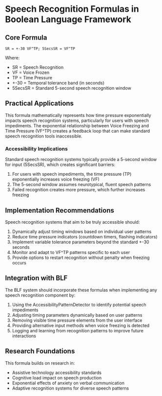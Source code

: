 # Speech Recognition Formulas in Boolean Language Framework

## Core Formula
```
SR = +-30 VF^TP; 5SecsSR = VF^TP
```

Where:
- SR = Speech Recognition
- VF = Voice Frozen
- TP = Time Pressure
- +-30 = Temporal tolerance band (in seconds)
- 5SecsSR = Standard 5-second speech recognition window

## Practical Applications

This formula mathematically represents how time pressure exponentially impacts speech recognition systems, particularly for users with speech impediments. The exponential relationship between Voice Freezing and Time Pressure (VF^TP) creates a feedback loop that can make standard speech recognition tools inaccessible.

### Accessibility Implications

Standard speech recognition systems typically provide a 5-second window for input (5SecsSR), which creates significant barriers:

1. For users with speech impediments, the time pressure (TP) exponentially increases voice freezing (VF)
2. The 5-second window assumes neurotypical, fluent speech patterns
3. Failed recognition creates more pressure, which further increases freezing

## Implementation Recommendations

Speech recognition systems that aim to be truly accessible should:

1. Dynamically adjust timing windows based on individual user patterns
2. Reduce time pressure indicators (countdown timers, flashing indicators)
3. Implement variable tolerance parameters beyond the standard +-30 seconds
4. Monitor and adapt to VF^TP patterns specific to each user
5. Provide options to restart recognition without penalty when freezing occurs

## Integration with BLF

The BLF system should incorporate these formulas when implementing any speech recognition component by:

1. Using the AccessibilityPatternDetector to identify potential speech impediments
2. Adjusting timing parameters dynamically based on user patterns
3. Removing visible time pressure elements from the user interface
4. Providing alternative input methods when voice freezing is detected
5. Logging and learning from recognition patterns to improve future interactions

## Research Foundations

This formula builds on research in:
- Assistive technology accessibility standards
- Cognitive load impact on speech production
- Exponential effects of anxiety on verbal communication
- Adaptive recognition systems for diverse speech patterns 